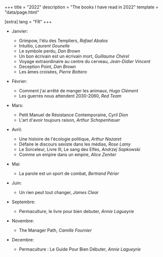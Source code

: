 +++
title = "2022"
description = "The books I have read in 2022"
template = "data/page.html"

[extra]
lang = "FR"
+++

* Janvier:
    * Grimpow, l'élu des Templiers, *Rafael Abalos*
    * Intuitio, *Laurent Gounelle*
    * Le symbole perdu, *Dan Brown*
    * Un bon écrivain est un écrivain mort, *Guillaume Chérel*
    * Voyage extraordinaire au centre du cerveau, *Jean-Didier Vincent*
    * Deception Point, *Dan Brown*
    * Les âmes croisées, *Pierre Bottero*

* Février:
    * Comment j'ai arrêté de manger les animaux, *Hugo Clément*
    * Les guerres nous attendent 2030-2060, *Red Team*

* Mars:
   * Petit Manuel de Résistance Contemporaine, *Cyril Dion*
   * L'art d'avoir toujours raison, *Arthur Schopenhauer*

* Avril:
    * Une histoire de l'écologie politique, *Arthur Nazaret*
    * Défaire le discours sexiste dans les médias, *Rose Lamy*
    * Le Sorceleur, Livre III, Le sang des Elfes, *Andrzej Sapkowski*
    * Comme un empire dans un empire, *Alice Zeniter*

* Mai:
   * La parole est un sport de combat, *Bertrand Périer*

* Juin:
    * Un rien peut tout changer, *James Clear*

* Septembre:
    * Permaculture, le livre pour bien debuter, *Annie Lagueyrie*

* Novembre:
    * The Manager Path, *Camille Fournier*

* Decembre:
    * Permaculture : Le Guide Pour Bien Débuter, *Annie Lagueyrie*
